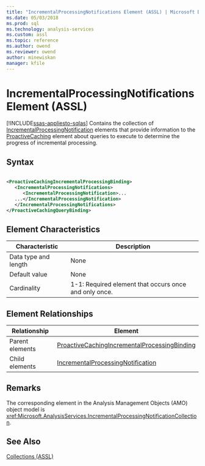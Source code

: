 ```yaml
---
title: "IncrementalProcessingNotifications Element (ASSL) | Microsoft Docs"
ms.date: 05/03/2018
ms.prod: sql
ms.technology: analysis-services
ms.custom: assl
ms.topic: reference
ms.author: owend
ms.reviewer: owend
author: minewiskan
manager: kfile
---
```

# IncrementalProcessingNotifications Element (ASSL)
[!INCLUDE[ssas-appliesto-sqlas](../../../includes/ssas-appliesto-sqlas.md)]
  Contains the collection of [IncrementalProcessingNotification](../../../analysis-services/scripting/objects/incrementalprocessingnotification-element-assl.md) elements that provide information to the [ProactiveCaching](../../../analysis-services/scripting/objects/proactivecaching-element-assl.md) element about queries to execute to determine the progress of incremental processing.  
  
## Syntax  
  
```xml  
  
<ProactiveCachingIncrementalProcessingBinding>  
   <IncrementalProcessingNotifications>  
      <IncrementalProcessingNotification>...  
   ...</IncrementalProcessingNotification>  
   </IncrementalProcessingNotifications>  
</ProactiveCachingQueryBinding>  
```  
  
## Element Characteristics  
  
|Characteristic|Description|  
|--------------------|-----------------|  
|Data type and length|None|  
|Default value|None|  
|Cardinality|1-1: Required element that occurs once and only once.|  
  
## Element Relationships  
  
|Relationship|Element|  
|------------------|-------------|  
|Parent elements|[ProactiveCachingIncrementalProcessingBinding](../../../analysis-services/scripting/data-type/proactivecachingincrementalprocessingbinding-data-type-assl.md)|  
|Child elements|[IncrementalProcessingNotification](../../../analysis-services/scripting/objects/incrementalprocessingnotification-element-assl.md)|  
  
## Remarks  
 The corresponding element in the Analysis Management Objects (AMO) object model is <xref:Microsoft.AnalysisServices.IncrementalProcessingNotificationCollection>.  
  
## See Also  
 [Collections &#40;ASSL&#41;](../../../analysis-services/scripting/collections/collections-assl.md)  
  
  
